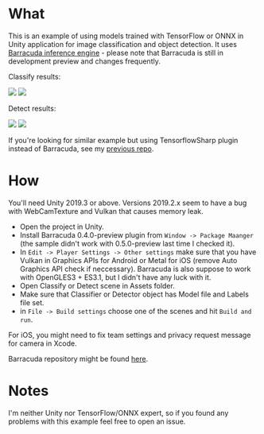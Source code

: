 # What

This is an example of using models trained with TensorFlow or ONNX in Unity application for image classification and object detection. It uses [Barracuda inference engine](https://docs.unity3d.com/Packages/com.unity.barracuda@0.4/manual/index.html) - please note that Barracuda is still in development preview and changes frequently.

Classify results:

![](https://raw.githubusercontent.com/Syn-McJ/TFClassify-Unity-Barracuda/master/SampleImages/classify1.png)
![](https://raw.githubusercontent.com/Syn-McJ/TFClassify-Unity-Barracuda/master/SampleImages/classify2.png)

Detect results:

![](https://raw.githubusercontent.com/Syn-McJ/TFClassify-Unity-Barracuda/master/SampleImages/detect1.png)
![](https://raw.githubusercontent.com/Syn-McJ/TFClassify-Unity-Barracuda/master/SampleImages/detect2.png)

If you're looking for similar example but using TensorflowSharp plugin instead of Barracuda, see my [previous repo](https://github.com/Syn-McJ/TFClassify-Unity).

# How

You'll need Unity 2019.3 or above. Versions 2019.2.x seem to have a bug with WebCamTexture and Vulkan that causes memory leak.

- Open the project in Unity.
- Install Barracuda 0.4.0-preview plugin from `Window -> Package Maanger` (the sample didn't work with 0.5.0-preview last time I checked it).
- In `Edit -> Player Settings -> Other settings` make sure that you have Vulkan in Graphics APIs for Android or Metal for iOS (remove Auto Graphics API check if neccessary). Barracuda is also suppose to work with OpenGLES3 + ES3.1, but I didn't have any luck with it.
- Open Classify or Detect scene in Assets folder.
- Make sure that Classifier or Detector object has Model file and Labels file set.
- in `File -> Build settings` choose one of the scenes and hit `Build and run`.

For iOS, you might need to fix team settings and privacy request message for camera in Xcode.

Barracuda repository might be found [here](https://github.com/Unity-Technologies/barracuda-release).


# Notes

I'm neither Unity nor TensorFlow/ONNX expert, so if you found any problems with this example feel free to open an issue.

